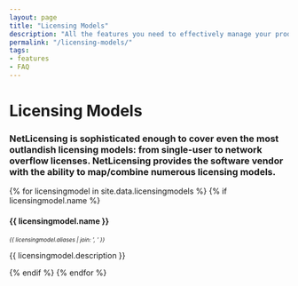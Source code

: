 ```yaml
---
layout: page
title: "Licensing Models"
description: "All the features you need to effectively manage your product licenses"
permalink: "/licensing-models/"
tags:
- features
- FAQ
---
```

<div class="row NL_banner">
    <div class="col-md-6 col-md-offset-3 NL_about_page">
        <h1>Licensing Models</h1>
        <h3>NetLicensing is sophisticated enough to cover even the most outlandish licensing models: from single-user to network overflow licenses. NetLicensing provides the software vendor with the ability to map/combine numerous licensing models.</h3>
    </div>
</div>

<div class="NL_block">
{% for licensingmodel in site.data.licensingmodels %}
    {% if licensingmodel.name %}
        <div class="col-md-3 NL_feature">
            <h4>
                <i class="fa {{ licensingmodel.class }} NL_icon" title="{{ licensingmodel.status }}"></i>
                {{ licensingmodel.name }}
            </h4>
            <p style="font-style: italic; font-size: x-small;">
                {{ licensingmodel.aliases | join: ', ' }}
            </p>
            <p>{{ licensingmodel.description }}</p>
            <div style="display: none;">
                {% for tag in licensingmodel.tags %}
                    {{ tag }}
                {% endfor %}
            </div>
        </div>
    {% endif %}
{% endfor %}
</div>

<div class="row"></div>
